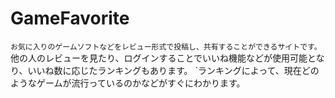 # GameFavorite
`お気に入りのゲームソフトなどをレビュー形式で投稿し、共有することができるサイトです。
`他の人のレビューを見たり、ログインすることでいいね機能などが使用可能となり、いいね数に応じたランキングもあります。
`ランキングによって、現在どのようなゲームが流行っているのかなどがすぐにわかります。
